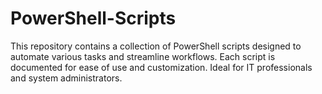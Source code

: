 # PowerShell-Scripts
This repository contains a collection of PowerShell scripts designed to automate various tasks and streamline workflows. Each script is documented for ease of use and customization. Ideal for IT professionals and system administrators.
